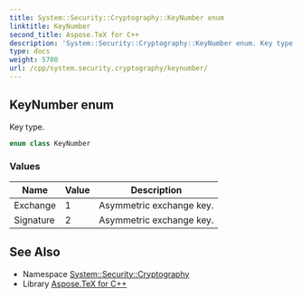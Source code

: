 ```yaml
---
title: System::Security::Cryptography::KeyNumber enum
linktitle: KeyNumber
second_title: Aspose.TeX for C++
description: 'System::Security::Cryptography::KeyNumber enum. Key type in C++.'
type: docs
weight: 5700
url: /cpp/system.security.cryptography/keynumber/
---
```

## KeyNumber enum


Key type.

```cpp
enum class KeyNumber
```

### Values

| Name | Value | Description |
| --- | --- | --- |
| Exchange | 1 | Asymmetric exchange key. |
| Signature | 2 | Asymmetric exchange key. |

## See Also

* Namespace [System::Security::Cryptography](../)
* Library [Aspose.TeX for C++](../../)
